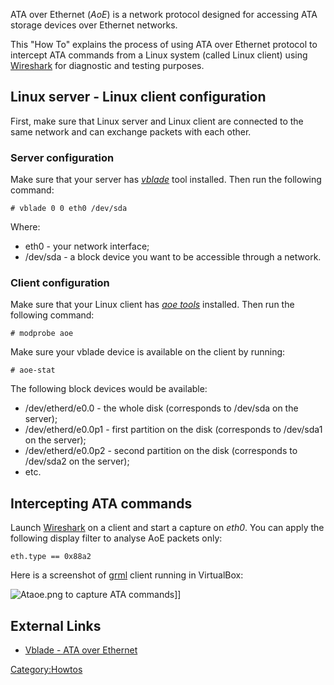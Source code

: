 ATA over Ethernet (*AoE*) is a network protocol designed for accessing
ATA storage devices over Ethernet networks.

This "How To" explains the process of using ATA over Ethernet protocol
to intercept ATA commands from a Linux system (called Linux client)
using [Wireshark](Wireshark "wikilink") for diagnostic and testing
purposes.

## Linux server - Linux client configuration

First, make sure that Linux server and Linux client are connected to the
same network and can exchange packets with each other.

### Server configuration

Make sure that your server has
[*vblade*](http://packages.debian.org/en/lenny/vblade) tool installed.
Then run the following command:

`# vblade 0 0 eth0 /dev/sda`

Where:

- eth0 - your network interface;
- /dev/sda - a block device you want to be accessible through a network.

### Client configuration

Make sure that your Linux client has [*aoe
tools*](http://packages.debian.org/en/lenny/aoetools) installed. Then
run the following command:

`# modprobe aoe`

Make sure your vblade device is available on the client by running:

`# aoe-stat`

The following block devices would be available:

- /dev/etherd/e0.0 - the whole disk (corresponds to /dev/sda on the
  server);
- /dev/etherd/e0.0p1 - first partition on the disk (corresponds to
  /dev/sda1 on the server);
- /dev/etherd/e0.0p2 - second partition on the disk (corresponds to
  /dev/sda2 on the server);
- etc.

## Intercepting ATA commands

Launch [Wireshark](Wireshark "wikilink") on a client and start a capture
on *eth0*. You can apply the following display filter to analyse AoE
packets only:

`eth.type == 0x88a2`

Here is a screenshot of [grml](grml "wikilink") client running in
VirtualBox:

![](Ataoe.png "Ataoe.png") to capture ATA commands\]\]

## External Links

- [Vblade - ATA over
  Ethernet](http://buffalo.nas-central.org/index.php/Vblade_-_ATA_over_Ethernet)

[Category:Howtos](Category:Howtos "wikilink")